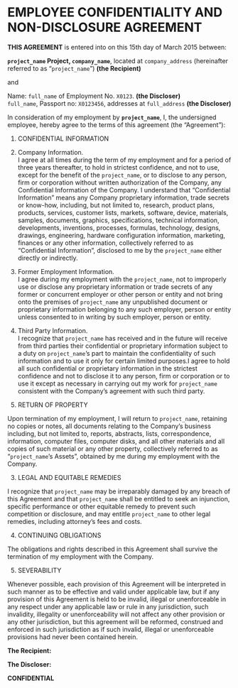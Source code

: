 # EMPLOYEE CONFIDENTIALITY AND NON-DISCLOSURE AGREEMENT

**THIS AGREEMENT** is entered into on this 15th day of March 2015 between:

**`project_name` Project, `company_name`**,
located at `company_address` (hereinafter referred to as “`project_name`”) **(the Recipient)**

and

Name: `full_name` of Employment No. `X0123`. **(the Discloser)**  
`full_name`, Passport no: `X0123456`, addresses at `full_address` **(the Discloser)**

In consideration of my employment by **`project_name`**, I, the undersigned employee, hereby agree to the terms of this agreement (the “Agreement”): 

1. CONFIDENTIAL INFORMATION

  1. Company Information.  
  I agree at all times during the term of my employment and for a period of three years thereafter, to hold in strictest confidence, and not to use, except for the benefit of the `project_name`, or to disclose to any person, firm or corporation without written authorization of the Company, any Confidential Information of the Company. I understand that “Confidential Information” means any Company proprietary information, trade secrets or know-how, including, but not limited to, research, product plans, products, services, customer lists, markets, software, device, materials, samples, documents, graphics, specifications, technical information,  developments, inventions, processes, formulas, technology, designs, drawings, engineering, hardware configuration information, marketing, finances or any other information, collectively referred to as “Confidential Information”, disclosed to me by the `project_name` either directly or indirectly.

  2. Former Employment Information.  
  I agree during my employment with the `project_name`, not to improperly use or disclose any proprietary information or trade secrets of any former or concurrent employer or other person or entity and not bring onto the premises of `project_name` any unpublished document or proprietary information belonging to any such employer, person or entity unless consented to in writing by such employer, person or entity.

  3. Third Party Information.  
  I recognize that `project_name` has received and in the future will receive from third parties their confidential or proprietary information subject to a duty on `project_name`’s part to maintain the confidentiality of such information and to use it only for certain limited purposes.I agree to hold all such confidential or proprietary information in the strictest confidence and not to disclose it to any person, firm or corporation or to use it except as necessary in carrying out my work for `project_name` consistent with the Company’s agreement with such third party.

2. RETURN OF PROPERTY

  Upon termination of my employment, I will return to `project_name`, retaining no copies or notes, all documents relating to the Company’s business including, but not limited to, reports, abstracts, lists, correspondence, information, computer files, computer disks, and all other materials and all copies of such material or any other property, collectively referred to as “`project_name`’s Assets”, obtained by me during my employment with the Company.

3. LEGAL AND EQUITABLE REMEDIES

  I recognize that `project_name` may be irreparably damaged by any breach of this Agreement and that `project_name` shall be entitled to seek an injunction, specific performance or other equitable remedy to prevent such competition or disclosure, and may entitle `project_name` to other legal remedies, including attorney’s fees and costs.

4. CONTINUING OBLIGATIONS

  The obligations and rights described in this Agreement shall survive the termination of my employment with the Company.

5. SEVERABILITY

  Whenever possible, each provision of this Agreement will be interpreted in such manner as to be effective and valid under applicable law, but if any provision of this Agreement is held to be invalid, illegal or unenforceable in any respect under any applicable law or rule in any jurisdiction, such invalidity, illegality or unenforceability will not affect any other provision or any other jurisdiction, but this agreement will be reformed, construed and enforced in such jurisdiction as if such invalid, illegal or unenforceable provisions had never been contained herein.


**The Recipient:**

**The Discloser:**

**CONFIDENTIAL**
